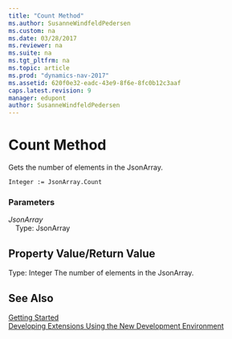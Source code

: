 ```yaml
---
title: "Count Method"
ms.author: SusanneWindfeldPedersen
ms.custom: na
ms.date: 03/28/2017
ms.reviewer: na
ms.suite: na
ms.tgt_pltfrm: na
ms.topic: article
ms.prod: "dynamics-nav-2017"
ms.assetid: 620f0e32-eadc-43e9-8f6e-8fc0b12c3aaf
caps.latest.revision: 9
manager: edupont
author: SusanneWindfeldPedersen
---
```


# Count Method
Gets the number of elements in the JsonArray.

```
Integer := JsonArray.Count
```

### Parameters
*JsonArray*  
&emsp;Type: JsonArray

## Property Value/Return Value
Type: Integer
The number of elements in the JsonArray.

## See Also
[Getting Started](../devenv-get-started.md)  
[Developing Extensions Using the New Development Environment](../devenv-dev-overview.md)
